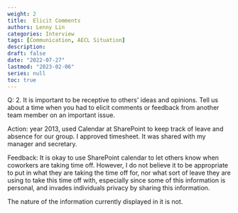```yaml
---
weight: 2
title:  Elicit Comments
authors: Lenny Lin
categories: Interview
tags: [Communication, AECL Situation]
description: 
draft: false
date: "2022-07-27"
lastmod: "2023-02-06"
series: null
toc: true
---
```


Q: 2.  It is important to be receptive to others' ideas and opinions.  Tell us about a time when you had to elicit comments or feedback from another team member on an important issue.

Action: 
year 2013, used Calendar at SharePoint to keep track of leave and absence for our group. I approved timesheet.  It was shared with my manager and secretary.

Feedback: 
It is okay to use SharePoint calendar to let others know when coworkers are taking time off.  However, I do not believe it to be appropriate to put in what they are taking the time off for, nor what sort of leave they are using to take this time off with, especially since some of this information is personal, and invades individuals privacy by sharing this information.

The nature of the information currently displayed in it is not.
